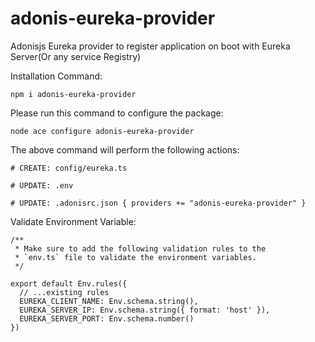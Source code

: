 # adonis-eureka-provider

Adonisjs Eureka provider to register application on boot with Eureka Server(Or any service Registry)

Installation Command: 

`npm i adonis-eureka-provider`


Please run this command to configure the package:

`node ace configure adonis-eureka-provider`


The above command will perform the following actions:

```
# CREATE: config/eureka.ts

# UPDATE: .env

# UPDATE: .adonisrc.json { providers += "adonis-eureka-provider" }
```

Validate Environment Variable:
```
/**
 * Make sure to add the following validation rules to the
 * `env.ts` file to validate the environment variables.
 */
 
export default Env.rules({
  // ...existing rules
  EUREKA_CLIENT_NAME: Env.schema.string(),
  EUREKA_SERVER_IP: Env.schema.string({ format: 'host' }),
  EUREKA_SERVER_PORT: Env.schema.number()
})
```
